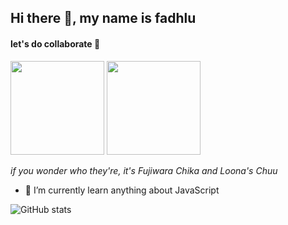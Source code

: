 ## Hi there 👋, my name is fadhlu

#### let's do collaborate :rocket:

<img src="https://media1.tenor.com/images/32b283c1427fb38836ecfd011354213f/tenor.gif" width="150">
<img src="https://media.tenor.com/images/1702e415249b7b5f05c4b8baa79dc564/tenor.gif" width="150">

_if you wonder who they're, it's Fujiwara Chika and Loona's Chuu_

- 🌱 I’m currently learn anything about JavaScript

![GitHub stats](https://github-readme-stats.vercel.app/api?username=fadhluu&show_icons=true)
